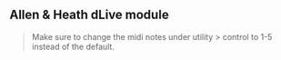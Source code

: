 ## Allen & Heath dLive module

> Make sure to change the midi notes under utility > control to 1-5 instead of the default.
